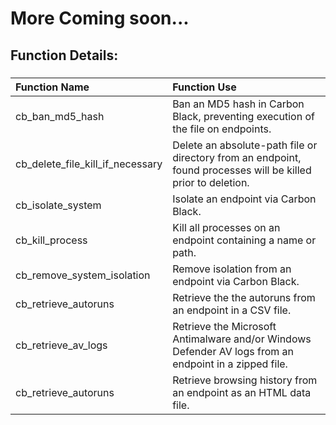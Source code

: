 # More Coming soon...

## Function Details:

###
| **Function Name** | **Function Use** |
| :------------- |:-------------|
| cb_ban_md5_hash | Ban an MD5 hash in Carbon Black, preventing execution of the file on endpoints. |
| cb_delete_file_kill_if_necessary | Delete an absolute-path file or directory from an endpoint, found processes will be killed prior to deletion. |
| cb_isolate_system | Isolate an endpoint via Carbon Black. |
| cb_kill_process | Kill all processes on an endpoint containing a name or path. |
| cb_remove_system_isolation | Remove isolation from an endpoint via Carbon Black. |
| cb_retrieve_autoruns | Retrieve the the autoruns from an endpoint in a CSV file. |
| cb_retrieve_av_logs | Retrieve the Microsoft Antimalware and/or Windows Defender AV logs from an endpoint in a zipped file. |
| cb_retrieve_autoruns | Retrieve browsing history from an endpoint as an HTML data file. |
